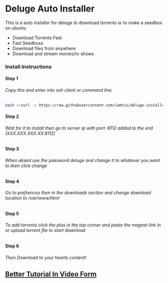 # Deluge Auto Installer
 
This is a auto installer for deluge to download torrents or to make a seedbox on ubuntu
 
  - Download Torrents Fast
  - Fast Seedboxs
  - Download files from anywhere
  - Download and stream movies/tv shows

### Install Instructions
#### Step 1
###### Copy this and enter into ssh client or command line.
```sh
bash <(curl -s https://raw.githubusercontent.com/iamtis/deluge-installer/master/install.sh)
```
#### Step 2
###### Wait for it to install then go to server ip with port :8112 added to the end (XXX.XXX.XXX.XX:8112)
#### Step 3
###### When aksed use the password deluge and change it to whatever you want to then click change
#### Step 4
###### Go to prefrences then in the downloads section and change download location to /var/www/html
#### Step 5
###### To add torrents click the plus in the top corner and paste the magnet link in or upload torrent file to start download
#### Step 6
###### Then Download to your hearts content!

## [Better Tutorial In Video Form](https://www.youtube.com/watch?v=F1ZYuPlm_0s)
